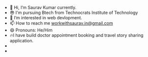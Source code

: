 - 👋 Hi, I’m Saurav Kumar currently.
- 😎 I'm pursuing Btech from Technocrats Institute of Technology
- 👀 I’m interested in web devlopment.
- 📫 How to reach me workwithsaurav.in@gmail.com
- 😄 Pronouns: He/Him
- 🔥I have build doctor appointment booking and travel story sharing application.
- 
-

<!---
saurav2728k/saurav2728k is a ✨ special ✨ repository because its `README.md` (this file) appears on your GitHub profile.
You can click the Preview link to take a look at your changes.
--->
